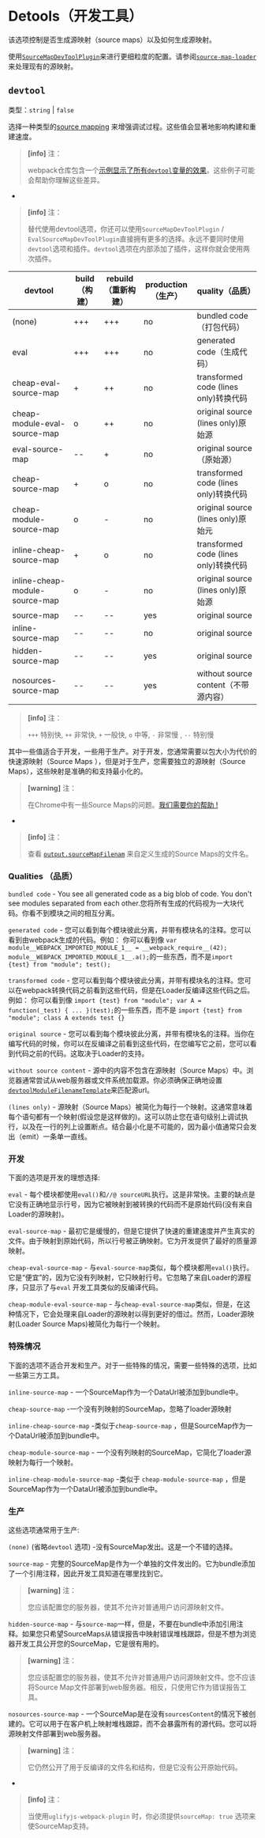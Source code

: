# Detools（开发工具）

该选项控制是否生成源映射（source maps）以及如何生成源映射。

使用[`SourceMapDevToolPlugin`](/plugins/source-map-dev-tool-plugin)来进行更细粒度的配置。请参阅[`source-map-loader`](/loaders/source-map-loader)来处理现有的源映射。

## `devtool`

类型：`string` \| `false`

选择一种类型的[source mapping](http://blog.teamtreehouse.com/introduction-source-maps) 来增强调试过程。这些值会显著地影响构建和重建速度。

> **\[info\]** 注：
>
> webpack仓库包含一个[示例显示了所有`devtool`变量的效果](#)。这些例子可能会帮助你理解这些差异。

-

> **\[info\]** 注：
>
> 替代使用devtool选项，你还可以使用`SourceMapDevToolPlugin` / `EvalSourceMapDevToolPlugin`直接拥有更多的选择。永远不要同时使用`devtool`选项和插件。`devtool`选项在内部添加了插件，这样你就会使用两次插件。

| devtool | build（构建） | rebuild（重新构建） | production（生产） | quality（品质） |
| --- | --- | --- | --- | --- |
| \(none\) | +++ | +++ | no | bundled code（打包代码） |
| eval | +++ | +++ | no | generated code（生成代码） |
| cheap-eval-source-map | + | ++ | no | transformed code \(lines only\)转换代码 |
| cheap-module-eval-source-map | o | ++ | no | original source \(lines only\)原始源 |
| eval-source-map | -- | + | no | original source（原始源） |
| cheap-source-map | + | o | no | transformed code \(lines only\)转换代码 |
| cheap-module-source-map | o | - | no | original source \(lines only\)原始元 |
| inline-cheap-source-map | + | o | no | transformed code \(lines only\)转换代码 |
| inline-cheap-module-source-map | o | - | no | original source \(lines only\)原始源 |
| source-map | -- | -- | yes | original source |
| inline-source-map | -- | -- | no | original source |
| hidden-source-map | -- | -- | yes | original source |
| nosources-source-map | -- | -- | yes | without source content（不带源内容） |

> **\[info\]** 注：
>
> `+++` 特别快, `++` 非常快, `+`  一般快, `o` 中等, `-` 非常慢 , `--` 特别慢

其中一些值适合于开发，一些用于生产。对于开发，您通常需要以包大小为代价的快速源映射（Source Maps ），但是对于生产，您需要独立的源映射（Source Maps），这些映射是准确的和支持最小化的。

> **\[warning\]** 注：
>
> 在Chrome中有一些Source Maps的问题。[我们需要你的帮助 !](https://github.com/webpack/webpack/issues/3165)

-

> **\[info\]** 注：
>
> 查看 [`output.sourceMapFilenam`](/configuration/output#output-sourcemapfilename) 来自定义生成的Source Maps的文件名。

### Qualities （品质）

`bundled code` - You see all generated code as a big blob of code. You don't see modules separated from each other.您将所有生成的代码视为一大块代码。你看不到模块之间的相互分离。

`generated code` - 您可以看到每个模块彼此分离，并带有模块名的注释。您可以看到由webpack生成的代码。例如： 你可以看到像 `var module__WEBPACK_IMPORTED_MODULE_1__ = __webpack_require__(42); module__WEBPACK_IMPORTED_MODULE_1__.a();`的一些东西，而不是`import {test} from "module"; test();`

`transformed code` - 您可以看到每个模块彼此分离，并带有模块名的注释。您可以在webpack转换代码之前看到这些代码，但是在Loader反编译这些代码之后。例如： 你可以看到像  `import {test} from "module"; var A = function(_test) { ... }(test);`的一些东西，而不是 `import {test} from "module"; class A extends test {}`

`original source` - 您可以看到每个模块彼此分离，并带有模块名的注释。当你在编写代码的时候，你可以在反编译之前看到这些代码，在您编写它之前，您可以看到代码之前的代码。这取决于Loader的支持。

`without source content` - 源中的内容不包含在源映射（Source Maps）中。浏览器通常尝试从web服务器或文件系统加载源。你必须确保正确地设置[`devtoolModuleFilenameTemplate`](/configuration/output#output.devtoolModuleFilenameTemplate)来匹配源url。

`(lines only)` - 源映射（Source Maps）被简化为每行一个映射。这通常意味着每个语句都有一个映射\(假设您是这样做的\)。这可以防止您在语句级别上调试执行，以及在一行的列上设置断点。结合最小化是不可能的，因为最小值通常只会发出（emit）一条单一直线。

### 开发

下面的选项是开发的理想选择:

`eval` - 每个模块都使用`eval()`和`//@ sourceURL`执行。这是非常快。主要的缺点是它没有正确地显示行号，因为它被映射到被转换的代码而不是原始代码\(没有来自Loader的源映射\)。

`eval-source-map` - 最初它是缓慢的，但是它提供了快速的重建速度并产生真实的文件。由于映射到原始代码，所以行号被正确映射。它为开发提供了最好的质量源映射。

`cheap-eval-source-map` - 与`eval-source-map`类似，每个模块都用`eval()`执行。它是“便宜”的，因为它没有列映射，它只映射行号。它忽略了来自Loader的源程序，只显示了与`eval` 开发工具类似的反编译代码。

`cheap-module-eval-source-map` - 与`cheap-eval-source-map`类似，但是，在这种情况下，它会处理来自Loader的源映射以得到更好的借过。然而，Loader源映射\(Loader Source Maps\)被简化为每行一个映射。

### 特殊情况

下面的选项不适合开发和生产。对于一些特殊的情况，需要一些特殊的选项，比如一些第三方工具。

`inline-source-map` - 一个SourceMap作为一个DataUrl被添加到bundle中。

`cheap-source-map` -一个没有列映射的SourceMap，忽略了loader源映射

`inline-cheap-source-map` -类似于`cheap-source-map` ，但是SourceMap作为一个DataUrl被添加到bundle中。

`cheap-module-source-map` - 一个没有列映射的SourceMap，它简化了loader源映射为每行一个映射。

`inline-cheap-module-source-map` -类似于 `cheap-module-source-map` ，但是SourceMap作为一个DataUrl被添加到bundle中。

### 生产

这些选项通常用于生产:

`(none)` \(省略`devtool` 选项\) -没有SourceMap发出。这是一个不错的选择。

`source-map` - 完整的SourceMap是作为一个单独的文件发出的。它为bundle添加了一个引用注释，因此开发工具知道在哪里找到它。

> **\[warning\]** 注：
>
>  您应该配置您的服务器，使其不允许对普通用户访问源映射文件。

`hidden-source-map` - 与`source-map`一样，但是，不要在bundle中添加引用注释。如果您只希望SourceMaps从错误报告中映射错误堆栈跟踪，但是不想为浏览器开发工具公开您的SourceMap，它是很有用的。

> **\[warning\]** 注：
>
>  您应该配置您的服务器，使其不允许对普通用户访问源映射文件。您不应该将Source Map文件部署到web服务器。相反，只使用它作为错误报告工具。

`nosources-source-map` - 一个SourceMap是在没有`sourcesContent`的情况下被创建的。它可以用于在客户机上映射堆栈跟踪，而不会暴露所有的源代码。您可以将源映射文件部署到web服务器。

> **\[warning\]** 注：
>
>  它仍然公开了用于反编译的文件名和结构，但是它没有公开原始代码。

-

> **\[info\]** 注：
>
> 当使用`uglifyjs-webpack-plugin` 时，你必须提供`sourceMap: true` 选项来使SourceMap支持。




